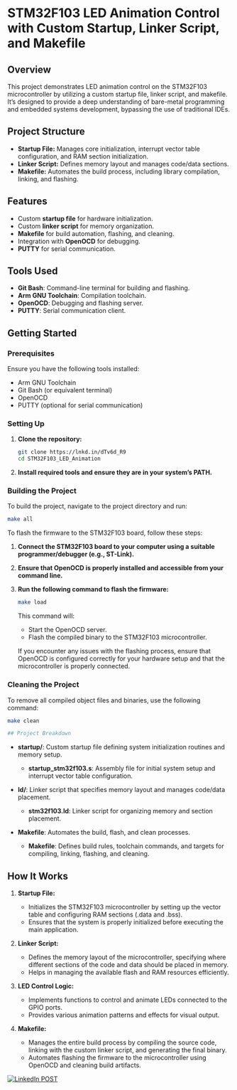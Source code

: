 # STM32F103 LED Animation Control with Custom Startup, Linker Script, and Makefile

## Overview

This project demonstrates LED animation control on the STM32F103 microcontroller by utilizing a custom startup file, linker script, and makefile. It’s designed to provide a deep understanding of bare-metal programming and embedded systems development, bypassing the use of traditional IDEs.

## Project Structure

- **Startup File:** Manages core initialization, interrupt vector table configuration, and RAM section initialization.
- **Linker Script:** Defines memory layout and manages code/data sections.
- **Makefile:** Automates the build process, including library compilation, linking, and flashing.

## Features

- Custom **startup file** for hardware initialization.
- Custom **linker script** for memory organization.
- **Makefile** for build automation, flashing, and cleaning.
- Integration with **OpenOCD** for debugging.
- **PUTTY** for serial communication.

## Tools Used

- **Git Bash**: Command-line terminal for building and flashing.
- **Arm GNU Toolchain**: Compilation toolchain.
- **OpenOCD**: Debugging and flashing server.
- **PUTTY**: Serial communication client.

## Getting Started

### Prerequisites

Ensure you have the following tools installed:

- Arm GNU Toolchain
- Git Bash (or equivalent terminal)
- OpenOCD
- PUTTY (optional for serial communication)

### Setting Up

1. **Clone the repository:**

    ```bash
    git clone https://lnkd.in/dTv6d_R9
    cd STM32F103_LED_Animation
    ```

2. **Install required tools and ensure they are in your system’s PATH.**

### Building the Project

To build the project, navigate to the project directory and run:

```bash
make all
```

To flash the firmware to the STM32F103 board, follow these steps:

1. **Connect the STM32F103 board to your computer using a suitable programmer/debugger (e.g., ST-Link).**

2. **Ensure that OpenOCD is properly installed and accessible from your command line.**

3. **Run the following command to flash the firmware:**

    ```bash
    make load
    ```

   This command will:
   - Start the OpenOCD server.
   - Flash the compiled binary to the STM32F103 microcontroller.

   If you encounter any issues with the flashing process, ensure that OpenOCD is configured correctly for your hardware setup and that the microcontroller is properly connected.

### Cleaning the Project

To remove all compiled object files and binaries, use the following command:

```bash
make clean

## Project Breakdown
```

- **startup/**: Custom startup file defining system initialization routines and memory setup.
  - **startup_stm32f103.s**: Assembly file for initial system setup and interrupt vector table configuration.

- **ld/**: Linker script that specifies memory layout and manages code/data placement.
  - **stm32f103.ld**: Linker script for organizing memory and section placement.

- **Makefile**: Automates the build, flash, and clean processes.
  - **Makefile**: Defines build rules, toolchain commands, and targets for compiling, linking, flashing, and cleaning.

## How It Works

1. **Startup File:** 
   - Initializes the STM32F103 microcontroller by setting up the vector table and configuring RAM sections (.data and .bss).
   - Ensures that the system is properly initialized before executing the main application.

2. **Linker Script:** 
   - Defines the memory layout of the microcontroller, specifying where different sections of the code and data should be placed in memory.
   - Helps in managing the available flash and RAM resources efficiently.

3. **LED Control Logic:** 
   - Implements functions to control and animate LEDs connected to the GPIO ports.
   - Provides various animation patterns and effects for visual output.

4. **Makefile:** 
   - Manages the entire build process by compiling the source code, linking with the custom linker script, and generating the final binary.
   - Automates flashing the firmware to the microcontroller using OpenOCD and cleaning build artifacts.


[![LinkedIn POST](https://img.shields.io/badge/-Youssef%20Hamed-0077B5?style=for-the-badge&logo=Linkedin&logoColor=white)]((https://www.linkedin.com/feed/update/urn:li:activity:7240313318282825728/))


